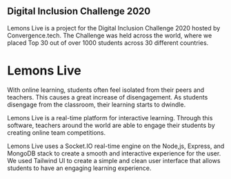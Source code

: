 ## Digital Inclusion Challenge 2020
Lemons Live is a project for the Digital Inclusion Challenge 2020 hosted by Convergence.tech. The Challenge was held across the world, where we placed Top 30 out of over 1000 students across 30 different countries. 

# Lemons Live
With online learning, students often feel isolated from their peers and teachers. This causes a great increase of disengagement. As students disengage from the classroom, their learning starts to dwindle.

Lemons Live is a real-time platform for interactive learning. Through this software, teachers around the world are able to engage their students by creating online team competitions. 

Lemons Live uses a Socket.IO real-time engine on the Node,js, Express, and MongoDB stack to create a smooth and interactive experience for the user. We used Tailwind UI to create a simple and clean user interface that allows students to have an engaging learning experience.
